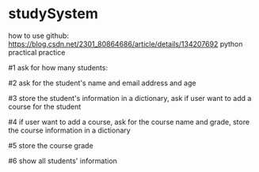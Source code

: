 # studySystem

how to use github:
https://blog.csdn.net/2301_80864686/article/details/134207692
python practical practice

#1 ask for how many students:

#2 ask for the student's name and email address and age

#3 store the student's information in a dictionary, ask if user want to add a course for the student

#4 if user want to add a course, ask for the course name and grade, store the course information in a dictionary

#5 store the course grade

#6 show all students' information
